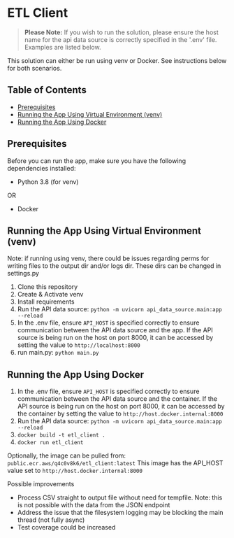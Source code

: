 # ETL Client

> **Please Note:** If you wish to run the solution, please ensure the host name for the api data source is correctly
> specified in the '.env' file. Examples are listed below.

This solution can either be run using venv or Docker. See instructions below for both scenarios.

## Table of Contents

- [Prerequisites](#prerequisites)
- [Running the App Using Virtual Environment (venv)](#running-the-app-using-virtual-environment-venv)
- [Running the App Using Docker](#running-the-app-using-docker)

## Prerequisites

Before you can run the app, make sure you have the following dependencies installed:

- Python 3.8 (for venv)

OR

- Docker

## Running the App Using Virtual Environment (venv)

Note: if running using venv, there could be issues regarding perms for writing files to the output dir and/or logs dir. These dirs can be changed in settings.py

1. Clone this repository
2. Create & Activate venv
3. Install requirements
4. Run the API data source: `python -m uvicorn api_data_source.main:app --reload`
5. In the .env file, ensure `API_HOST` is specified correctly to ensure communication between the API data source and
   the app. If the API source is being run on the host on port 8000, it can be accessed by
   setting the value to `http://localhost:8000`
6. run main.py: `python main.py`

## Running the App Using Docker

1) In the .env file, ensure `API_HOST` is specified correctly to ensure communication between the API data source and
   the container. If the API source is being run on the host on port 8000, it can be accessed by the container by
   setting the value to `http://host.docker.internal:8000`
2) Run the API data source: `python -m uvicorn api_data_source.main:app --reload`
3) `docker build -t etl_client .`
4) `docker run etl_client`

   
Optionally, the image can be pulled from: `public.ecr.aws/q4c0v8k6/etl_client:latest` This image has the API_HOST value set to `http://host.docker.internal:8000`

Possible improvements

- Process CSV straight to output file without need for tempfile. Note: this is not possible with the data from the JSON
  endpoint
- Address the issue that the filesystem logging may be blocking the main thread (not fully async)
- Test coverage could be increased
